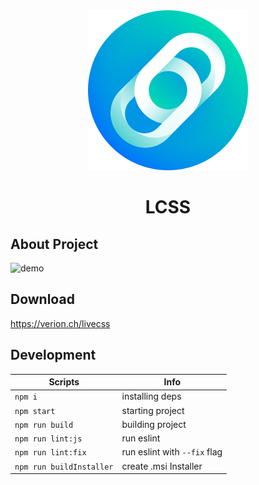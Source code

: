 <div align="center">
  <img src="./icon.png" alt="icon" height="256" width="256">
  <h1>LCSS</h1>
</div>

## About Project

![demo](demo.gif?raw=true)

## Download

https://verion.ch/livecss

## Development

| Scripts            | Info                         |
| ------------------ | ---------------------------- |
| `npm i`            | installing deps              |
| `npm start`        | starting project             |
| `npm run build`    | building project             |
| `npm run lint:js`  | run eslint                   |
| `npm run lint:fix` | run eslint with `--fix` flag |
| `npm run buildInstaller` | create .msi Installer  |
